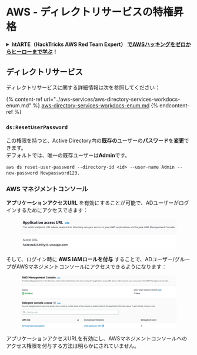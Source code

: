 # AWS - ディレクトリサービスの特権昇格

<details>

<summary><strong>htARTE（HackTricks AWS Red Team Expert）</strong> <a href="https://training.hacktricks.xyz/courses/arte"><strong>でAWSハッキングをゼロからヒーローまで学ぶ</strong></a><strong>！</strong></summary>

HackTricksをサポートする他の方法：

- **HackTricksで企業を宣伝したい**か**HackTricksをPDFでダウンロードしたい**場合は、[**SUBSCRIPTION PLANS**](https://github.com/sponsors/carlospolop)をチェックしてください！
- [**公式PEASS＆HackTricksのグッズ**](https://peass.creator-spring.com)を入手する
- [**The PEASS Family**](https://opensea.io/collection/the-peass-family)を発見し、独占的な[NFTs](https://opensea.io/collection/the-peass-family)のコレクションを見つける
- **💬 [Discordグループ](https://discord.gg/hRep4RUj7f)**または[telegramグループ](https://t.me/peass)に**参加**するか、**Twitter** 🐦 [**@hacktricks\_live**](https://twitter.com/hacktricks\_live)**をフォロー**する。
- **ハッキングテクニックを共有するために、[HackTricks](https://github.com/carlospolop/hacktricks)と[HackTricks Cloud](https://github.com/carlospolop/hacktricks-cloud)のGitHubリポジトリにPRを提出**してください。

</details>

## ディレクトリサービス

ディレクトリサービスに関する詳細情報は次を参照してください：

{% content-ref url="../aws-services/aws-directory-services-workdocs-enum.md" %}
[aws-directory-services-workdocs-enum.md](../aws-services/aws-directory-services-workdocs-enum.md)
{% endcontent-ref %}

### `ds:ResetUserPassword`

この権限を持つと、Active Directory内の**既存の**ユーザーの**パスワード**を**変更**できます。\
デフォルトでは、唯一の既存ユーザーは**Admin**です。
```
aws ds reset-user-password --directory-id <id> --user-name Admin --new-password Newpassword123.
```
### AWS マネジメントコンソール

**アプリケーションアクセスURL** を有効にすることが可能で、ADユーザーがログインするためにアクセスできます：

<figure><img src="../../../.gitbook/assets/image (244).png" alt=""><figcaption></figcaption></figure>

そして、ログイン時に **AWS IAMロールを付与** することで、ADユーザー/グループがAWSマネジメントコンソールにアクセスできるようになります：

<figure><img src="../../../.gitbook/assets/image (155).png" alt=""><figcaption></figcaption></figure>

アプリケーションアクセスURLを有効にし、AWSマネジメントコンソールへのアクセス権限を付与する方法は明らかにされていません。
